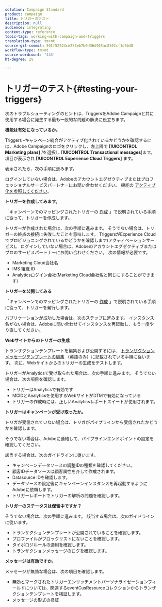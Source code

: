 ```yaml
---
solution: Campaign Standard
product: campaign
title: トリガーのテスト
description: null
audience: integrating
content-type: reference
topic-tags: working-with-campaign-and-triggers
translation-type: tm+mt
source-git-commit: 501f52624ce253eb7b0d36d908ac8502cf1d3b48
workflow-type: tm+mt
source-wordcount: '443'
ht-degree: 2%

---
```



# トリガーのテスト{#testing-your-triggers}

次のトラブルシューティングのヒントは、TriggersをAdobe Campaignと共に使用する場合に発生する最も一般的な問題の解決に役立ちます。

**機能は有効になっているか。**

Triggers -キャンペーン統合がアクティブ化されているかどうかを確認するには、Adobe Campaignのロゴをクリックし、左上隅で **[!UICONTROL Marketing plans]** /を選択し **[!UICONTROL Transactional messages]**&#x200B;ます。 項目が表示され **[!UICONTROL Experience Cloud Triggers]** ます。

表示されたら、次の手順に進みます。

ログインしていない場合は、Adobeのアカウントエグゼクティブまたはプロフェッショナルサービスパートナーにお問い合わせください。 機能の [アクティブ化を参照してください](../../integrating/using/configuring-triggers-in-experience-cloud.md#activating-the-functionality)。

**トリガーを作成してみます。**

「キャンペーンでのマッピングされたトリガーの [作成](../../integrating/using/using-triggers-in-campaign.md#creating-a-mapped-trigger-in-campaign) 」で説明されている手順に従って、トリガーを作成します。

トリガーが作成された場合は、次の手順に進みます。 そうでない場合は、トリガーの終点の接続に失敗したことを意味します。 TriggersがExperience Cloudでプロビジョニングされているかどうかを確認します(アクティベーションサービス)。 ログインしていない場合は、Adobeのアカウントエグゼクティブまたはプロのサービスパートナーにお問い合わせください。 次の情報が必要です。

* Marketing Cloud会社名
* IMS 組織 ID
* Analyticsログイン会社(Marketing Cloud会社名と同じにすることができます)

**トリガーを公開してみる**

「キャンペーンでのマッピングされたトリガーの [作成](../../integrating/using/using-triggers-in-campaign.md#creating-a-mapped-trigger-in-campaign) 」で説明されている手順に従って、トリガーを発行します。

パブリケーションが成功した場合は、次のステップに進みます。 インスタンス名がない場合は、Adobeに問い合わせてインスタンスを再起動し、もう一度やり直してください。

**Webサイトからのトリガーの生成**

トランザクションテンプレートを編集および公開するには、 [トランザクションメッセージテンプレートの編集](../../integrating/using/using-triggers-in-campaign.md#editing-the-transactional-message-template) （英語のみ）に記載されている手順に従います。 次に、Webサイトからのトリガーの生成をテストします。

トリガーがAnalyticsで受け取られた場合は、次の手順に進みます。 そうでない場合は、次の項目を確認します。

* トリガーはAnalyticsで有効です
* MCIDとAnalyticsを使用するWebサイトがDTMで有効になっている
* トリガーの作成時には、正しいAnalyticsレポートスイートが使用されます。

**トリガーはキャンペーンが受け取ったか。**

トリガが受信されていない場合は、トリガがパイプラインから受信されたかどうかを確認します。

そうでない場合は、Adobeに連絡して、パイプラインエンドポイントの設定を確認してください。

該当する場合は、次のガイドラインに従います。

* キャンペーンデータソースの調整IDの種類を確認してください。
* 顧客IDデータソースは顧客属性を介して作成されます。
* Datasource IDを確認します。
* データソースの設定後にキャンペーンインスタンスを再起動するようにAdobeに依頼します。
* トリガーレポートでトリガーの解析の問題を確認します。

**トリガーのステータスは保留中ですか？**

そうでない場合は、次の手順に進みます。 該当する場合は、次のガイドラインに従います。

* トランザクションテンプレートが公開されていることを確認します。
* プロファイルがブロックリストにないことを確認します。
* タイポロジルールの適用を確認します。
* トランザクションメッセージのログを確認します。

**メッセージは有効ですか。**

メッセージが無効な場合は、次の項目を確認します。

* 無効とマークされたトリガーエンリッチメントパーソナライゼーションフィールドについては、関連するeventCusResourceコレクションからトランザクションテンプレートを検証します。
* メッセージの形式の検証


